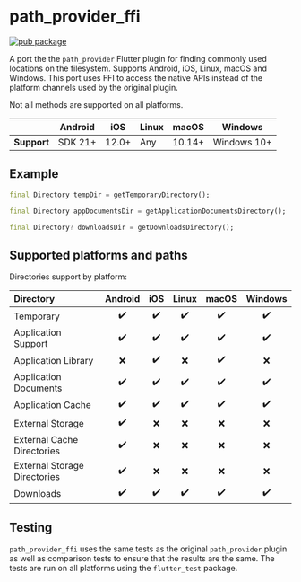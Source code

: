 # path_provider_ffi
<?code-excerpt path-base="example/lib"?>

[![pub package](https://img.shields.io/pub/v/path_provider_ffi.svg)](https://pub.dev/packages/path_provider_ffi)

A port the the `path_provider` Flutter plugin for finding commonly used locations on the filesystem.
Supports Android, iOS, Linux, macOS and Windows. This port uses FFI to access the native APIs instead of the platform channels used by the original plugin. 


Not all methods are supported on all platforms.

|             | Android | iOS   | Linux | macOS  | Windows     |
| ----------- | ------- | ----- | ----- | ------ | ----------- |
| **Support** | SDK 21+ | 12.0+ | Any   | 10.14+ | Windows 10+ |



## Example
<?code-excerpt "readme_excerpts.dart (Example)"?>
```dart
final Directory tempDir = getTemporaryDirectory();

final Directory appDocumentsDir = getApplicationDocumentsDirectory();

final Directory? downloadsDir = getDownloadsDirectory();
```

## Supported platforms and paths

Directories support by platform:

| Directory                    | Android |  iOS  | Linux | macOS | Windows |
| :--------------------------- | :-----: | :---: | :---: | :---: | :-----: |
| Temporary                    |    ✔️    |   ✔️   |   ✔️   |   ✔️   |    ✔️    |
| Application Support          |    ✔️    |   ✔️   |   ✔️   |   ✔️   |    ✔️    |
| Application Library          |    ❌️    |   ✔️   |   ❌️   |   ✔️   |    ❌️    |
| Application Documents        |    ✔️    |   ✔️   |   ✔️   |   ✔️   |    ✔️    |
| Application Cache            |    ✔️    |   ✔️   |   ✔️   |   ✔️   |    ✔️    |
| External Storage             |    ✔️    |   ❌   |   ❌   |   ❌️   |    ❌️    |
| External Cache Directories   |    ✔️    |   ❌   |   ❌   |   ❌️   |    ❌️    |
| External Storage Directories |    ✔️    |   ❌   |   ❌   |   ❌️   |    ❌️    |
| Downloads                    |    ✔️    |   ✔️   |   ✔️   |   ✔️   |    ✔️    |

## Testing

`path_provider_ffi` uses the same tests as the original `path_provider` plugin as well as comparison tests to ensure that the results are the same. The tests are run on all platforms using the `flutter_test` package.